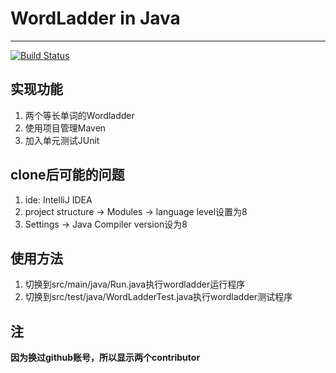 # WordLadder in Java

---

[![Build Status](https://travis-ci.org/Yuan-Zhuo/WordLadder.png)](https://travis-ci.org/Yuan-Zhuo/WordLadder)

## 实现功能

1. 两个等长单词的Wordladder
2. 使用项目管理Maven
3. 加入单元测试JUnit

## clone后可能的问题

1. ide: IntelliJ IDEA
2. project structure -> Modules -> language level设置为8
3. Settings -> Java Compiler version设为8

## 使用方法

1. 切换到src/main/java/Run.java执行wordladder运行程序
2. 切换到src/test/java/WordLadderTest.java执行wordladder测试程序

## 注

__因为换过github账号，所以显示两个contributor__